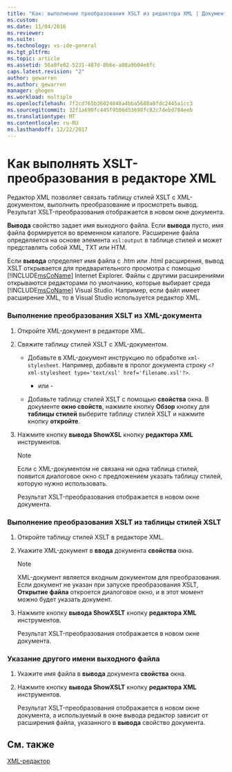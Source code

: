 ```yaml
---
title: "Как: выполнение преобразования XSLT из редактора XML | Документы Microsoft"
ms.custom: 
ms.date: 11/04/2016
ms.reviewer: 
ms.suite: 
ms.technology: vs-ide-general
ms.tgt_pltfrm: 
ms.topic: article
ms.assetid: 56a0fe82-5231-487d-8b6e-a08a9b04e0fc
caps.latest.revision: "2"
author: gewarren
ms.author: gewarren
manager: ghogen
ms.workload: multiple
ms.openlocfilehash: 7f2cd765b36024048a4bba5680a0fdc2445a1cc3
ms.sourcegitcommit: 32f1a690fc445f9586d53698fc82c7debd784eeb
ms.translationtype: MT
ms.contentlocale: ru-RU
ms.lasthandoff: 12/22/2017
---
```

# <a name="how-to-execute-an-xslt-transformation-from-the-xml-editor"></a>Как выполнять XSLT-преобразования в редакторе XML
Редактор XML позволяет связать таблицу стилей XSLT с XML-документом, выполнить преобразование и просмотреть вывод. Результат XSLT-преобразования отображается в новом окне документа.  
  
 **Вывода** свойство задает имя выходного файла. Если **вывода** пусто, имя файла формируется во временном каталоге. Расширение файла определяется на основе элемента `xsl:output` в таблице стилей и может представлять собой XML, TXT или HTM.  
  
 Если **вывода** определяет имя файла с .htm или .html расширения, вывод XSLT открывается для предварительного просмотра с помощью [!INCLUDE[msCoName](../xml-tools/includes/msconame_md.md)] Internet Explorer. Файлы с другими расширениями открываются редакторами по умолчанию, которые выбирает среда [!INCLUDE[msCoName](../xml-tools/includes/msconame_md.md)] Visual Studio. Например, если файл имеет расширение XML, то в Visual Studio используется редактор XML.  
  
### <a name="to-execute-an-xslt-transformation-from-an-xml-document"></a>Выполнение преобразования XSLT из XML-документа  
  
1.  Откройте XML-документ в редакторе XML.  
  
2.  Свяжите таблицу стилей XSLT с XML-документом.  
  
    -   Добавьте в XML-документ инструкцию по обработке `xml-stylesheet`. Например, добавьте в пролог документа строку `<?xml-stylesheet type='text/xsl' href='filename.xsl'?>`.  
  
         - или -  
  
    -   Добавьте таблицу стилей XSLT с помощью **свойства** окна. В документе **окно свойств**, нажмите кнопку **Обзор** кнопку для **таблицы стилей** выберите таблицу стилей XSLT и нажмите кнопку **откройте**.  
  
3.  Нажмите кнопку **вывода ShowXSL** кнопку **редактора XML** инструментов.  
  
    > [!NOTE]
    >  Если с XML-документом не связана ни одна таблица стилей, появится диалоговое окно с предложением указать таблицу стилей, которую нужно использовать.  
    >   
    >  Результат XSLT-преобразования отображается в новом окне документа.  
  
### <a name="to-execute-an-xslt-transformation-from-an-xslt-style-sheet"></a>Выполнение преобразования XSLT из таблицы стилей XSLT  
  
1.  Откройте таблицу стилей XSLT в редакторе XML.  
  
2.  Укажите XML-документ в **ввода** документа **свойства** окна.  
  
    > [!NOTE]
    >  XML-документ является входным документом для преобразования. Если документ не указан при запуске преобразования XSLT, **Открытие файла** откроется диалоговое окно, и в этот момент можно будет указать документ.  
  
3.  Нажмите кнопку **вывода ShowXSLT** кнопку **редактора XML** инструментов.  
  
     Результат XSLT-преобразования отображается в новом окне документа.  
  
### <a name="to-provide-a-different-output-file-name"></a>Указание другого имени выходного файла  
  
1.  Укажите имя файла в **вывода** документа **свойства** окна.  
  
2.  Нажмите кнопку **вывода ShowXSLT** кнопку **редактора XML** инструментов.  
  
     Результат XSLT-преобразования отображается в новом окне документа, а используемый в окне вывода редактор зависит от расширения файла, указанного в **вывода** свойство документа.  
  
## <a name="see-also"></a>См. также  
 [XML-редактор](../xml-tools/xml-editor.md)